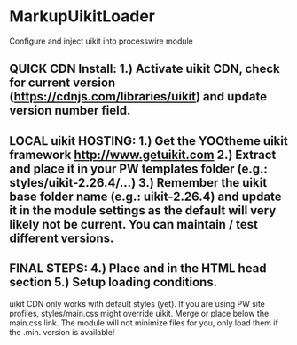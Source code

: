 # MarkupUikitLoader
Configure and inject uikit into processwire module

QUICK CDN Install:
1.) Activate uikit CDN, check for current version (https://cdnjs.com/libraries/uikit) and update version number field.
---
LOCAL uikit HOSTING:
1.) Get the YOOtheme uikit framework http://www.getuikit.com
2.) Extract and place it in your PW templates folder (e.g.: styles/uikit-2.26.4/...)
3.) Remember the uikit base folder name (e.g.: uikit-2.26.4) and update it in the module settings as the default will very likely not be current. You can maintain / test different versions.
---
FINAL STEPS:
4.) Place <!--uikit-here-CSS--> and <!--uikit-here-JS--> in the HTML head section
5.) Setup loading conditions.
---
uikit CDN only works with default styles (yet).
If you are using PW site profiles, styles/main.css might override uikit. Merge or place <!--uikit-here-CSS--> below the main.css link.
The module will not minimize files for you, only load them if the .min. version is available!
